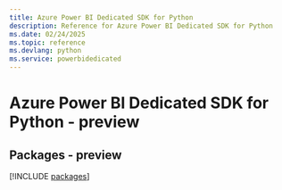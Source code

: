 ```yaml
---
title: Azure Power BI Dedicated SDK for Python
description: Reference for Azure Power BI Dedicated SDK for Python
ms.date: 02/24/2025
ms.topic: reference
ms.devlang: python
ms.service: powerbidedicated
---
```

# Azure Power BI Dedicated SDK for Python - preview
## Packages - preview
[!INCLUDE [packages](power-bi-dedicated-index.md)]